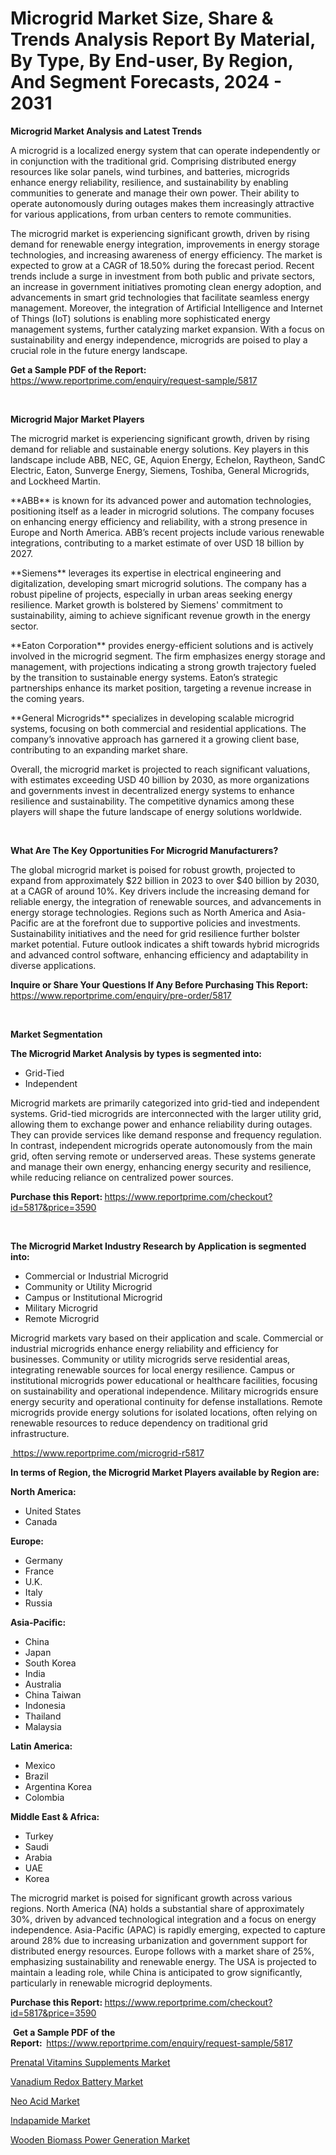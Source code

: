 <p><h1>Microgrid Market Size, Share & Trends Analysis Report By Material, By Type, By End-user, By Region, And Segment Forecasts, 2024 - 2031</h1></p><p><strong>Microgrid Market Analysis and Latest Trends</strong></p>
<p><p>A microgrid is a localized energy system that can operate independently or in conjunction with the traditional grid. Comprising distributed energy resources like solar panels, wind turbines, and batteries, microgrids enhance energy reliability, resilience, and sustainability by enabling communities to generate and manage their own power. Their ability to operate autonomously during outages makes them increasingly attractive for various applications, from urban centers to remote communities.</p><p>The microgrid market is experiencing significant growth, driven by rising demand for renewable energy integration, improvements in energy storage technologies, and increasing awareness of energy efficiency. The market is expected to grow at a CAGR of 18.50% during the forecast period. Recent trends include a surge in investment from both public and private sectors, an increase in government initiatives promoting clean energy adoption, and advancements in smart grid technologies that facilitate seamless energy management. Moreover, the integration of Artificial Intelligence and Internet of Things (IoT) solutions is enabling more sophisticated energy management systems, further catalyzing market expansion. With a focus on sustainability and energy independence, microgrids are poised to play a crucial role in the future energy landscape.</p></p>
<p><strong>Get a Sample PDF of the Report:&nbsp;</strong> <a href="https://www.reportprime.com/enquiry/request-sample/5817">https://www.reportprime.com/enquiry/request-sample/5817</a></p>
<p>&nbsp;</p>
<p><strong>Microgrid Major Market Players</strong></p>
<p><p>The microgrid market is experiencing significant growth, driven by rising demand for reliable and sustainable energy solutions. Key players in this landscape include ABB, NEC, GE, Aquion Energy, Echelon, Raytheon, SandC Electric, Eaton, Sunverge Energy, Siemens, Toshiba, General Microgrids, and Lockheed Martin.</p><p>**ABB** is known for its advanced power and automation technologies, positioning itself as a leader in microgrid solutions. The company focuses on enhancing energy efficiency and reliability, with a strong presence in Europe and North America. ABB’s recent projects include various renewable integrations, contributing to a market estimate of over USD 18 billion by 2027.</p><p>**Siemens** leverages its expertise in electrical engineering and digitalization, developing smart microgrid solutions. The company has a robust pipeline of projects, especially in urban areas seeking energy resilience. Market growth is bolstered by Siemens' commitment to sustainability, aiming to achieve significant revenue growth in the energy sector.</p><p>**Eaton Corporation** provides energy-efficient solutions and is actively involved in the microgrid segment. The firm emphasizes energy storage and management, with projections indicating a strong growth trajectory fueled by the transition to sustainable energy systems. Eaton’s strategic partnerships enhance its market position, targeting a revenue increase in the coming years.</p><p>**General Microgrids** specializes in developing scalable microgrid systems, focusing on both commercial and residential applications. The company’s innovative approach has garnered it a growing client base, contributing to an expanding market share.</p><p>Overall, the microgrid market is projected to reach significant valuations, with estimates exceeding USD 40 billion by 2030, as more organizations and governments invest in decentralized energy systems to enhance resilience and sustainability. The competitive dynamics among these players will shape the future landscape of energy solutions worldwide.</p></p>
<p>&nbsp;</p>
<p><strong>What Are The Key Opportunities For Microgrid Manufacturers?</strong></p>
<p><p>The global microgrid market is poised for robust growth, projected to expand from approximately $22 billion in 2023 to over $40 billion by 2030, at a CAGR of around 10%. Key drivers include the increasing demand for reliable energy, the integration of renewable sources, and advancements in energy storage technologies. Regions such as North America and Asia-Pacific are at the forefront due to supportive policies and investments. Sustainability initiatives and the need for grid resilience further bolster market potential. Future outlook indicates a shift towards hybrid microgrids and advanced control software, enhancing efficiency and adaptability in diverse applications.</p></p>
<p><strong>Inquire or Share Your Questions If Any Before Purchasing This Report:</strong> <a href="https://www.reportprime.com/enquiry/pre-order/5817">https://www.reportprime.com/enquiry/pre-order/5817</a></p>
<p>&nbsp;</p>
<p><strong>Market Segmentation</strong></p>
<p><strong>The Microgrid Market Analysis by types is segmented into:</strong></p>
<p><ul><li>Grid-Tied</li><li>Independent</li></ul></p>
<p><p>Microgrid markets are primarily categorized into grid-tied and independent systems. Grid-tied microgrids are interconnected with the larger utility grid, allowing them to exchange power and enhance reliability during outages. They can provide services like demand response and frequency regulation. In contrast, independent microgrids operate autonomously from the main grid, often serving remote or underserved areas. These systems generate and manage their own energy, enhancing energy security and resilience, while reducing reliance on centralized power sources.</p></p>
<p><strong>Purchase this Report:&nbsp;</strong><a href="https://www.reportprime.com/checkout?id=5817&price=3590">https://www.reportprime.com/checkout?id=5817&price=3590</a></p>
<p>&nbsp;</p>
<p><strong>The Microgrid Market Industry Research by Application is segmented into:</strong></p>
<p><ul><li>Commercial or Industrial Microgrid</li><li>Community or Utility Microgrid</li><li>Campus or Institutional Microgrid</li><li>Military Microgrid</li><li>Remote Microgrid</li></ul></p>
<p><p>Microgrid markets vary based on their application and scale. Commercial or industrial microgrids enhance energy reliability and efficiency for businesses. Community or utility microgrids serve residential areas, integrating renewable sources for local energy resilience. Campus or institutional microgrids power educational or healthcare facilities, focusing on sustainability and operational independence. Military microgrids ensure energy security and operational continuity for defense installations. Remote microgrids provide energy solutions for isolated locations, often relying on renewable resources to reduce dependency on traditional grid infrastructure.</p></p>
<p><a href="https://www.reportprime.com/microgrid-r5817">&nbsp;https://www.reportprime.com/microgrid-r5817</a></p>
<p><strong>In terms of Region, the Microgrid Market Players available by Region are:</strong></p>
<p>
    <p> <strong> North America: </strong>
        <ul>
            <li>United States</li>
            <li>Canada</li>
        </ul>
        </p> 
    <p> <strong> Europe: </strong>
        <ul>
            <li>Germany</li>
            <li>France</li>
            <li>U.K.</li>
            <li>Italy</li>
            <li>Russia</li>
        </ul>
        </p> 
    <p> <strong> Asia-Pacific: </strong>
        <ul>
            <li>China</li>
            <li>Japan</li>
            <li>South Korea</li>
            <li>India</li>
            <li>Australia</li>
            <li>China Taiwan</li>
            <li>Indonesia</li>
            <li>Thailand</li>
            <li>Malaysia</li>
        </ul>
        </p> 
    <p> <strong> Latin America: </strong>
        <ul>
            <li>Mexico</li>
            <li>Brazil</li>
            <li>Argentina Korea</li>
            <li>Colombia</li>
        </ul>
        </p> 
    <p> <strong> Middle East & Africa: </strong>
        <ul>
            <li>Turkey</li>
            <li>Saudi</li>
            <li>Arabia</li>
            <li>UAE</li>
            <li>Korea</li>
        </ul>
    </p>
    </p>
<p><p>The microgrid market is poised for significant growth across various regions. North America (NA) holds a substantial share of approximately 30%, driven by advanced technological integration and a focus on energy independence. Asia-Pacific (APAC) is rapidly emerging, expected to capture around 28% due to increasing urbanization and government support for distributed energy resources. Europe follows with a market share of 25%, emphasizing sustainability and renewable energy. The USA is projected to maintain a leading role, while China is anticipated to grow significantly, particularly in renewable microgrid deployments.</p></p>
<p><strong>Purchase this Report: </strong><a href="https://www.reportprime.com/checkout?id=5817&price=3590">https://www.reportprime.com/checkout?id=5817&price=3590</a></p>
<p>&nbsp;<strong>Get a Sample PDF of the Report:&nbsp;&nbsp;</strong><a href="https://www.reportprime.com/enquiry/request-sample/5817">https://www.reportprime.com/enquiry/request-sample/5817</a></p>
<p><strong></strong></p>
<p><p><a href="https://www.linkedin.com/pulse/prenatal-vitamins-supplements-market-trends-focusing-insight-kmcze?trackingId=n8ZYskacQzyK5cXRQOatVQ%3D%3D">Prenatal Vitamins Supplements Market</a></p><p><a href="https://github.com/LaurenHoover80/Market-Research-Report-List-1/blob/main/vanadium-redox-battery-market.md">Vanadium Redox Battery Market</a></p><p><a href="https://medium.com/@estellaemmerich/neo-acid-market-report-by-product-type-purity-98-purity-99-end-use-rubber-industry-metal-a4c363ff77b4">Neo Acid Market</a></p><p><a href="https://www.linkedin.com/pulse/exploring-indapamide-market-dynamics-revenue-analysis-rggee?trackingId=kGEajrkTReCN2nrz1TvXkQ%3D%3D">Indapamide Market</a></p><p><a href="https://issuu.com/reportprime-2/docs/wooden-biomass-power-generation-mar_dac732eb921c37">Wooden Biomass Power Generation Market</a></p></p>